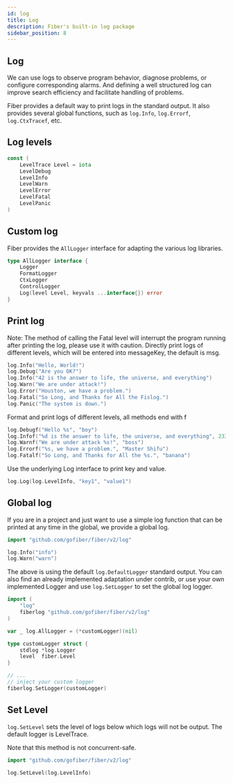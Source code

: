 ```yaml
---
id: log
title: Log
description: Fiber's built-in log package
sidebar_position: 8
---
```

## Log

We can use logs to observe program behavior, diagnose problems, or configure corresponding alarms.
And defining a well structured log can improve search efficiency and facilitate handling of problems.

Fiber provides a default way to print logs in the standard output. 
It also provides several global functions, such as `log.Info`, `log.Errorf`, `log.CtxTracef`, etc. 

## Log levels

```go
const (
	LevelTrace Level = iota
	LevelDebug
	LevelInfo
	LevelWarn
	LevelError
	LevelFatal
	LevelPanic
)
```

## Custom log

Fiber provides the `AllLogger` interface for adapting the various log libraries.

```go
type AllLogger interface {
	Logger
	FormatLogger
	CtxLogger
	ControlLogger
	Log(level Level, keyvals ...interface{}) error
}
```

## Print log
Note: The method of calling the Fatal level will interrupt the program running after printing the log, please use it with caution. 
Directly print logs of different levels, which will be entered into messageKey, the default is msg.

```go
log.Info("Hello, World!")
log.Debug("Are you OK?")
log.Info("42 is the answer to life, the universe, and everything")
log.Warn("We are under attack!")
log.Error("Houston, we have a problem.")
log.Fatal("So Long, and Thanks for All the Fislog.")
log.Panic("The system is down.")
```
Format and print logs of different levels, all methods end with f

```go
log.Debugf("Hello %s", "boy")
log.Infof("%d is the answer to life, the universe, and everything", 233)
log.Warnf("We are under attack %s!", "boss")
log.Errorf("%s, we have a problem.", "Master Shifu")
log.Fatalf("So Long, and Thanks for All the %s.", "banana")
```

Use the underlying Log interface to print key and value.

```go
log.Log(log.LevelInfo, "key1", "value1")
```

## Global log
If you are in a project and just want to use a simple log function that can be printed at any time in the global, we provide a global log.

```go
import "github.com/gofiber/fiber/v2/log"

log.Info("info")
log.Warn("warn")
```

The above is using the default `log.DefaultLogger` standard output. 
You can also find an already implemented adaptation under contrib, or use your own implemented Logger and use `log.SetLogger` to set the global log logger.

```go
import (
    "log"
    fiberlog "github.com/gofiber/fiber/v2/log"
)

var _ log.AllLogger = (*customLogger)(nil)

type customLogger struct {
	stdlog *log.Logger
	level  fiber.Level
}

// ...
// inject your custom logger
fiberlog.SetLogger(customLogger)
```

## Set Level
`log.SetLevel` sets the level of logs below which logs will not be output.
The default logger is LevelTrace.

Note that this method is not concurrent-safe.

```go
import "github.com/gofiber/fiber/v2/log"

log.SetLevel(log.LevelInfo)
```
